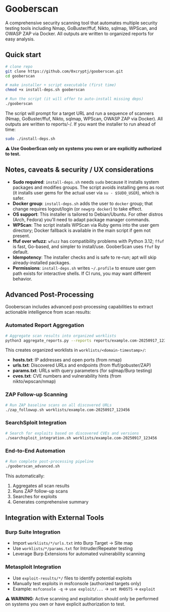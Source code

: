 # Gooberscan

A comprehensive security scanning tool that automates multiple security testing tools including Nmap, GoBuster/ffuf, Nikto, sqlmap, WPScan, and OWASP ZAP via Docker. All outputs are written to organized reports for easy analysis.

## Quick start

```bash
# clone repo
git clone https://github.com/0xcryptj/gooberscan.git
cd gooberscan

# make installer + script executable (first time)
chmod +x install-deps.sh gooberscan

# Run the script (it will offer to auto-install missing deps)
./gooberscan
```

The script will prompt for a target URL and run a sequence of scanners (Nmap, GoBuster/ffuf, Nikto, sqlmap, WPScan, OWASP ZAP via Docker). All outputs are written to reports/<domain>-<timestamp>/. If you want the installer to run ahead of time:

```bash
sudo ./install-deps.sh
```

**⚠️ Use GooberScan only on systems you own or are explicitly authorized to test.**

## Notes, caveats & security / UX considerations

- **Sudo required**: `install-deps.sh` needs `sudo` because it installs system packages and modifies groups. The script avoids installing gems as root (it installs user gems for the actual user via `su - $SUDO_USER`), which is safer.  
- **Docker group**: `install-deps.sh` adds the user to `docker` group; that change requires logout/login (or `newgrp docker`) to take effect.  
- **OS support**: This installer is tailored to Debian/Ubuntu. For other distros (Arch, Fedora) you'll need to adapt package manager commands.  
- **WPScan**: The script installs WPScan via Ruby gems into the user gem directory; Docker fallback is available in the main script if gem not present.  
- **ffuf over wfuzz**: `wfuzz` has compatibility problems with Python 3.12; `ffuf` is fast, Go-based, and simpler to install/use. GooberScan uses `ffuf` by default.  
- **Idempotency**: The installer checks and is safe to re-run; apt will skip already-installed packages.  
- **Permissions**: `install-deps.sh` writes `~/.profile` to ensure user gem path exists for interactive shells. If CI runs, you may want different behavior.

## Advanced Post-Processing

Gooberscan includes advanced post-processing capabilities to extract actionable intelligence from scan results:

### Automated Report Aggregation

```bash
# Aggregate scan results into organized worklists
python3 aggregate_reports.py --reports reports/example.com-20250917_123456
```

This creates organized worklists in `worklists/<domain-timestamp>/`:
- **hosts.txt**: IP addresses and open ports (from nmap)
- **urls.txt**: Discovered URLs and endpoints (from ffuf/gobuster/ZAP)
- **params.txt**: URLs with query parameters (for sqlmap/Burp testing)
- **cves.txt**: CVE numbers and vulnerability hints (from nikto/wpscan/nmap)

### ZAP Follow-up Scanning

```bash
# Run ZAP baseline scans on all discovered URLs
./zap_followup.sh worklists/example.com-20250917_123456
```

### SearchSploit Integration

```bash
# Search for exploits based on discovered CVEs and versions
./searchsploit_integration.sh worklists/example.com-20250917_123456
```

### End-to-End Automation

```bash
# Run complete post-processing pipeline
./gooberscan_advanced.sh
```

This automatically:
1. Aggregates all scan results
2. Runs ZAP follow-up scans
3. Searches for exploits
4. Generates comprehensive summary

## Integration with External Tools

### Burp Suite Integration
- Import `worklists/*/urls.txt` into Burp Target → Site map
- Use `worklists/*/params.txt` for Intruder/Repeater testing
- Leverage Burp Extensions for automated vulnerability scanning

### Metasploit Integration
- Use `exploit-results/*/` files to identify potential exploits
- Manually test exploits in msfconsole (authorized targets only)
- Example: `msfconsole -q` → `use exploit/...` → `set RHOSTS` → `exploit`

**⚠️ WARNING**: Active scanning and exploitation should only be performed on systems you own or have explicit authorization to test.
